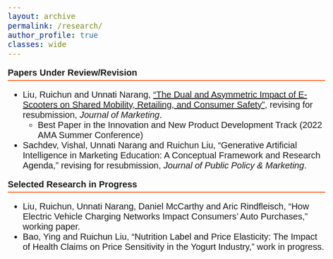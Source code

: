 ```yaml
---
layout: archive
permalink: /research/
author_profile: true
classes: wide
---
```


<style>
  body {
    font-family: Arial;
    font-size: 20px;
  }
  .section-header {
    font-weight: bold;
    font-size: 20px;
    border-bottom: 2px solid #FD5F17;
    padding-bottom: 5px;
  }
</style>

<p class="section-header">Papers Under Review/Revision</p>
<ul>
  <li>
    Liu, Ruichun and Unnati Narang, <a href="https://papers.ssrn.com/sol3/papers.cfm?abstract_id=4075140" target="_blank">“The Dual and Asymmetric Impact of E-Scooters on Shared Mobility, Retailing, and Consumer Safety”</a>, revising for resubmission, <i>Journal of Marketing</i>.
    <ul>
      <li>Best Paper in the Innovation and New Product Development Track (2022 AMA Summer Conference)</li>
    </ul>
  </li>
  <li>Sachdev, Vishal, Unnati Narang and Ruichun Liu, “Generative Artificial Intelligence in Marketing Education: A Conceptual Framework and Research Agenda,” revising for resubmission, <i>Journal of Public Policy & Marketing</i>.</li>
</ul>

<p class="section-header">Selected Research in Progress</p>
<ul>
  <li>Liu, Ruichun, Unnati Narang, Daniel McCarthy and Aric Rindfleisch, “How Electric Vehicle Charging Networks Impact Consumers’ Auto Purchases,” working paper.</li>
  <li>Bao, Ying and Ruichun Liu, “Nutrition Label and Price Elasticity: The Impact of Health Claims on Price Sensitivity in the Yogurt Industry,” work in progress.</li>
</ul>